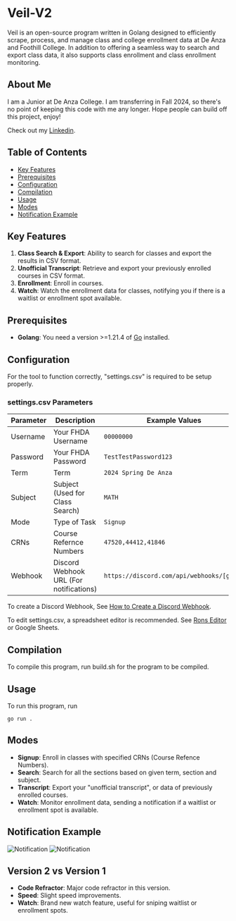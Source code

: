 # Veil-V2

Veil is an open-source program written in Golang designed to efficiently scrape, process, and manage class and college enrollment data at De Anza and Foothill College. In addition to offering a seamless way to search and export class data, it also supports class enrollment and class enrollment monitoring.

## About Me

I am a Junior at De Anza College. I am transferring in Fall 2024, so there's no point of keeping this code with me any longer.
Hope people can build off this project, enjoy!

Check out my [Linkedin](https://www.linkedin.com/in/andrew-duong-3a9931259/).

## Table of Contents

- [Key Features](#key-features)
- [Prerequisites](#prerequisites)
- [Configuration](#configuration)
- [Compilation](#compilation)
- [Usage](#usage)
- [Modes](#modes)
- [Notification Example](#notification-example)


## Key Features

1. **Class Search & Export**: Ability to search for classes and export the results in CSV format.
2. **Unofficial Transcript**: Retrieve and export your previously enrolled courses in CSV format.
3. **Enrollment**: Enroll in courses.
4. **Watch**: Watch the enrollment data for classes, notifying you if there is a waitlist or enrollment spot available.

## Prerequisites

- **Golang**: You need a version >=1.21.4 of [Go](https://go.dev/doc/install) installed.

## Configuration

For the tool to function correctly, "settings.csv" is required to be setup properly.

### settings.csv Parameters

| Parameter            | Description                                         | Example Values                               |
|----------------------|-----------------------------------------------------|----------------------------------------------|
| Username             | Your FHDA Username                                  | `00000000`                                   |
| Password             | Your FHDA Password                                  | `TestTestPassword123`                        |
| Term                 | Term                                                | `2024 Spring De Anza`                        |
| Subject              | Subject (Used for Class Search)                     | `MATH`                                       |
| Mode                 | Type of Task                                        | `Signup`                                     |
| CRNs                 | Course Refernce Numbers                             | `47520,44412,41846`                          |
| Webhook       | Discord Webhook URL (For notifications)                    | `https://discord.com/api/webhooks/[gone] `   |

To create a Discord Webhook, See [How to Create a Discord Webhook](https://hookdeck.com/webhooks/platforms/how-to-get-started-with-discord-webhooks).

To edit settings.csv, a spreadsheet editor is recommended. See [Rons Editor](https://www.ronsplace.ca/products/ronseditor) or Google Sheets.

## Compilation

To compile this program, run build.sh for the program to be compiled.

## Usage

To run this program, run
```
go run .
```

## Modes

- **Signup**: Enroll in classes with specified CRNs (Course Refence Numbers).
- **Search**: Search for all the sections based on given term, section and subject.
- **Transcript**: Export your "unofficial transcript", or data of previously enrolled courses.
- **Watch**: Monitor enrollment data, sending a notification if a waitlist or enrollment spot is available.

## Notification Example

![Notification](https://media.discordapp.net/attachments/1022240002408730644/1212615611465859082/image.png?ex=65f27b4b&is=65e0064b&hm=75468e9840762051800341e47605d339dbe3c50f80e45e6a678131d099eebb43&=&format=webp&quality=lossless)
![Notification](https://media.discordapp.net/attachments/1022240002408730644/1212616160810504212/image.png?ex=65f27bce&is=65e006ce&hm=6a8b307714e536217d06d7364351138b5b09171cc5d2ccb7e70e669bcec83e10&=&format=webp&quality=lossless)


## Version 2 vs Version 1

- **Code Refractor**: Major code refractor in this version.
- **Speed**: Slight speed improvements.
- **Watch**: Brand new watch feature, useful for sniping waitlist or enrollment spots.
